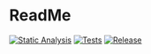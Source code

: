 # ReadMe

[![Static Analysis](https://github.com/ScottGibb/ci_playground/actions/workflows/static%20analysis.yml/badge.svg)](https://github.com/ScottGibb/ci_playground/actions/workflows/static%20analysis.yml) [![Tests](https://github.com/ScottGibb/ci_playground/actions/workflows/tests.yml/badge.svg)](https://github.com/ScottGibb/ci_playground/actions/workflows/tests.yml) [![Release](https://github.com/ScottGibb/ci_playground/actions/workflows/deploy.yml/badge.svg)](https://github.com/ScottGibb/ci_playground/actions/workflows/deploy.yml)
